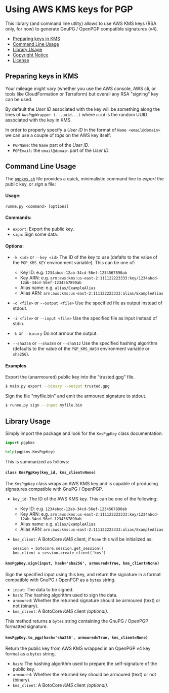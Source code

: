 Using AWS KMS keys for PGP
==========================

This library (and command line utlity) allows to use AWS KMS keys (RSA only,
for now) to generate GnuPG / OpenPGP compatible signatures (v4).

* [Preparing keys in KMS](#preparing-keys-in-kms)
* [Command Line Usage](#command-line-usage)
* [Library Usage](#library-usage)
* [Copyright Notice](NOTICE.md)
* [License](LICENSE.md)



Preparing keys in KMS
---------------------

Your mileage might vary (whether you use the AWS console, AWS cli, or tools like
CloudFormation or Terraform) but overall any RSA "signing" key can be used.

By default the _User ID_ associated with the key will be something along the
lines of `AwsPgpWrapper (...uuid...)` where `uuid` is the random UUID associated
with the key in KMS.

In order to properly specify a _User ID_ in the format of `Name <email@domain>`
we can use a couple of _tags_ on the AWS key itself:

* `PGPName`: the `Name` part of the _User ID_.
* `PGPEmail`: the `email@domain` part of the _User ID_.



Command Line Usage
------------------

The [`pgpkms.sh`](./pgpkms.sh) file provides a quick, minimalistic command line
to _export_ the public key, or _sign_ a file:

#### Usage:

`runme.py <command> [options]`

#### Commands:

* `export`: Export the public key.
* `sign`: Sign some data.

#### Options:

* `-k <id>` or `--key <id>`
  The ID of the key to use (defalts to the value of the `PGP_KMS_KEY` environment variable).
  This can be one of:
  * Key ID: e.g. `1234abcd-12ab-34cd-56ef-1234567890ab`
  * Key ARN: e.g. `arn:aws:kms:us-east-2:111122223333:key/1234abcd-12ab-34cd-56ef-1234567890ab`
  * Alias name: e.g. `alias/ExampleAlias`
  * Alias ARN: `arn:aws:kms:us-east-2:111122223333:alias/ExampleAlias`

* `-o <file>` or `--output <file>`
  Use the specified file as output instead of stdout.

* `-i <file>` or `--input <file>`
  Use the specified file as input instead of stdin.

* `-b` or `--binary`
  Do not armour the output.

* `--sha256` or `--sha384` or `--sha512`
  Use the specified hashing algorithm (defaults to the value of the `PGP_KMS_HASH` environment variable or `sha256`).

#### Examples

Export the (unarmoured) public key into the "trusted.gpg" file.

```bash
$ main.py export --binary --output trusted.gpg
```

Sign the file "myfile.bin" and emit the armoured signature to stdout.

```bash
$ runme.py sign --input myfile.bin
```



Library Usage
-------------

Simply import the package and look for the `KmsPgpKey` class documentation:

```python
import pgpkms

help(pgpkms.KmsPgpKey)
```

This is summarized as follows:

#### `class KmsPgpKey(key_id, kms_client=None)`

The `KmsPgpKey` class wraps an AWS KMS key and is capable of producing
signatures compatible with GnuPG / OpenPGP.

* `key_id`: The ID of the AWS KMS key. This can be one of the following:
  * Key ID: e.g. `1234abcd-12ab-34cd-56ef-1234567890ab`
  * Key ARN: e.g. `arn:aws:kms:us-east-2:111122223333:key/1234abcd-12ab-34cd-56ef-1234567890ab`
  * Alias name: e.g. `alias/ExampleAlias`
  * Alias ARN: `arn:aws:kms:us-east-2:111122223333:alias/ExampleAlias`

* `kms_client`: A BotoCore _KMS_ client, if `None` this will be initialized as:
  ```
  session = botocore.session.get_session()
  kms_client = session.create_client('kms')
  ```

#### `kmsPgpKey.sign(input, hash='sha256', armoured=True, kms_client=None)`

Sign the specified input using this key, and return the signature in a format
compatible with GnuPG / OpenPGP as a `bytes` string.

* `input`: The data to be signed.
* `hash`: The hashing algorithm used to sign the data.
* `armoured`: Whether the returned signature should be armoured (text) or not (binary).
* `kms_client`: A BotoCore _KMS_ client _(optional)_.

This method returns a `bytes` string containing the GnuPG / OpenPGP formatted
signature.

#### `kmsPgpKey.to_pgp(hash='sha256', armoured=True, kms_client=None)`

Return the public key from AWS KMS wrapped in an OpenPGP v4 key format as a
`bytes` string.

* `hash`: The hashing algorithm used to prepare the self-signature of the public key.
* `armoured`: Whether the returned key should be armoured (text) or not (binary).
* `kms_client`: A BotoCore _KMS_ client _(optional)_.

